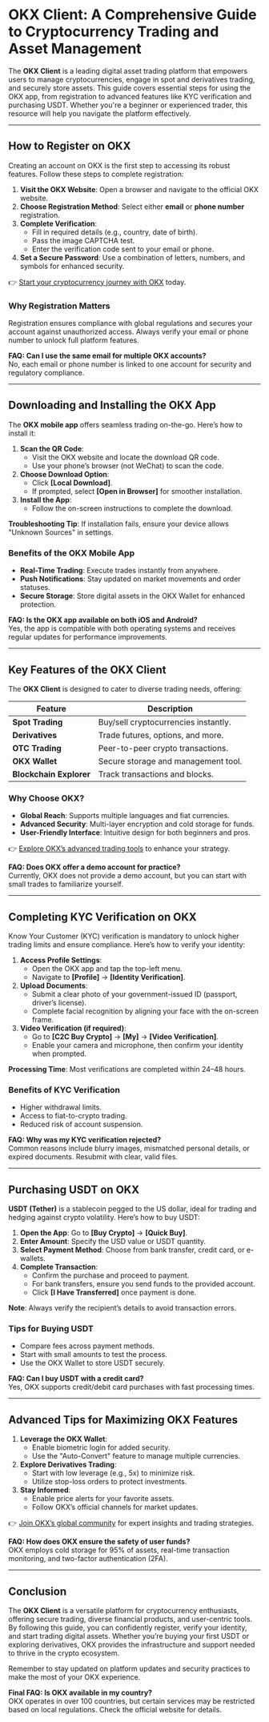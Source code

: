 # OKX Client: A Comprehensive Guide to Cryptocurrency Trading and Asset Management  

The **OKX Client** is a leading digital asset trading platform that empowers users to manage cryptocurrencies, engage in spot and derivatives trading, and securely store assets. This guide covers essential steps for using the OKX app, from registration to advanced features like KYC verification and purchasing USDT. Whether you're a beginner or experienced trader, this resource will help you navigate the platform effectively.  

---

## How to Register on OKX  

Creating an account on OKX is the first step to accessing its robust features. Follow these steps to complete registration:  

1. **Visit the OKX Website**: Open a browser and navigate to the official OKX website.  
2. **Choose Registration Method**: Select either **email** or **phone number** registration.  
3. **Complete Verification**:  
   - Fill in required details (e.g., country, date of birth).  
   - Pass the image CAPTCHA test.  
   - Enter the verification code sent to your email or phone.  
4. **Set a Secure Password**: Use a combination of letters, numbers, and symbols for enhanced security.  

👉 [Start your cryptocurrency journey with OKX](https://bit.ly/okx-bonus) today.  

### Why Registration Matters  
Registration ensures compliance with global regulations and secures your account against unauthorized access. Always verify your email or phone number to unlock full platform features.  

**FAQ: Can I use the same email for multiple OKX accounts?**  
No, each email or phone number is linked to one account for security and regulatory compliance.  

---

## Downloading and Installing the OKX App  

The **OKX mobile app** offers seamless trading on-the-go. Here’s how to install it:  

1. **Scan the QR Code**:  
   - Visit the OKX website and locate the download QR code.  
   - Use your phone’s browser (not WeChat) to scan the code.  
2. **Choose Download Option**:  
   - Click **[Local Download]**.  
   - If prompted, select **[Open in Browser]** for smoother installation.  
3. **Install the App**:  
   - Follow the on-screen instructions to complete the download.  

**Troubleshooting Tip**: If installation fails, ensure your device allows "Unknown Sources" in settings.  

### Benefits of the OKX Mobile App  
- **Real-Time Trading**: Execute trades instantly from anywhere.  
- **Push Notifications**: Stay updated on market movements and order statuses.  
- **Secure Storage**: Store digital assets in the OKX Wallet for enhanced protection.  

**FAQ: Is the OKX app available on both iOS and Android?**  
Yes, the app is compatible with both operating systems and receives regular updates for performance improvements.  

---

## Key Features of the OKX Client  

The **OKX Client** is designed to cater to diverse trading needs, offering:  

| Feature          | Description                          |  
|-------------------|--------------------------------------|  
| **Spot Trading**  | Buy/sell cryptocurrencies instantly. |  
| **Derivatives**   | Trade futures, options, and more.    |  
| **OTC Trading**   | Peer-to-peer crypto transactions.    |  
| **OKX Wallet**    | Secure storage and management tool.  |  
| **Blockchain Explorer** | Track transactions and blocks. |  

### Why Choose OKX?  
- **Global Reach**: Supports multiple languages and fiat currencies.  
- **Advanced Security**: Multi-layer encryption and cold storage for funds.  
- **User-Friendly Interface**: Intuitive design for both beginners and pros.  

👉 [Explore OKX’s advanced trading tools](https://bit.ly/okx-bonus) to enhance your strategy.  

**FAQ: Does OKX offer a demo account for practice?**  
Currently, OKX does not provide a demo account, but you can start with small trades to familiarize yourself.  

---

## Completing KYC Verification on OKX  

Know Your Customer (KYC) verification is mandatory to unlock higher trading limits and ensure compliance. Here’s how to verify your identity:  

1. **Access Profile Settings**:  
   - Open the OKX app and tap the top-left menu.  
   - Navigate to **[Profile]** → **[Identity Verification]**.  
2. **Upload Documents**:  
   - Submit a clear photo of your government-issued ID (passport, driver’s license).  
   - Complete facial recognition by aligning your face with the on-screen frame.  
3. **Video Verification (if required)**:  
   - Go to **[C2C Buy Crypto]** → **[My]** → **[Video Verification]**.  
   - Enable your camera and microphone, then confirm your identity when prompted.  

**Processing Time**: Most verifications are completed within 24–48 hours.  

### Benefits of KYC Verification  
- Higher withdrawal limits.  
- Access to fiat-to-crypto trading.  
- Reduced risk of account suspension.  

**FAQ: Why was my KYC verification rejected?**  
Common reasons include blurry images, mismatched personal details, or expired documents. Resubmit with clear, valid files.  

---

## Purchasing USDT on OKX  

**USDT (Tether)** is a stablecoin pegged to the US dollar, ideal for trading and hedging against crypto volatility. Here’s how to buy USDT:  

1. **Open the App**: Go to **[Buy Crypto]** → **[Quick Buy]**.  
2. **Enter Amount**: Specify the USD value or USDT quantity.  
3. **Select Payment Method**: Choose from bank transfer, credit card, or e-wallets.  
4. **Complete Transaction**:  
   - Confirm the purchase and proceed to payment.  
   - For bank transfers, ensure you send funds to the provided account.  
   - Click **[I Have Transferred]** once payment is done.  

**Note**: Always verify the recipient’s details to avoid transaction errors.  

### Tips for Buying USDT  
- Compare fees across payment methods.  
- Start with small amounts to test the process.  
- Use the OKX Wallet to store USDT securely.  

**FAQ: Can I buy USDT with a credit card?**  
Yes, OKX supports credit/debit card purchases with fast processing times.  

---

## Advanced Tips for Maximizing OKX Features  

1. **Leverage the OKX Wallet**:  
   - Enable biometric login for added security.  
   - Use the "Auto-Convert" feature to manage multiple currencies.  
2. **Explore Derivatives Trading**:  
   - Start with low leverage (e.g., 5x) to minimize risk.  
   - Utilize stop-loss orders to protect investments.  
3. **Stay Informed**:  
   - Enable price alerts for your favorite assets.  
   - Follow OKX’s official channels for market updates.  

👉 [Join OKX’s global community](https://bit.ly/okx-bonus) for expert insights and trading strategies.  

**FAQ: How does OKX ensure the safety of user funds?**  
OKX employs cold storage for 95% of assets, real-time transaction monitoring, and two-factor authentication (2FA).  

---

## Conclusion  

The **OKX Client** is a versatile platform for cryptocurrency enthusiasts, offering secure trading, diverse financial products, and user-centric tools. By following this guide, you can confidently register, verify your identity, and start trading digital assets. Whether you’re buying your first USDT or exploring derivatives, OKX provides the infrastructure and support needed to thrive in the crypto ecosystem.  

Remember to stay updated on platform updates and security practices to make the most of your OKX experience.  

**Final FAQ: Is OKX available in my country?**  
OKX operates in over 100 countries, but certain services may be restricted based on local regulations. Check the official website for details.